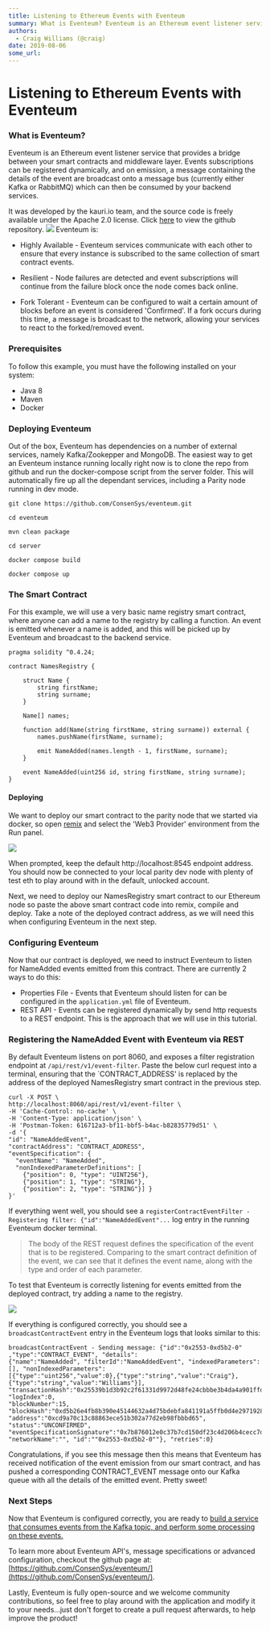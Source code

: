 ```yaml
---
title: Listening to Ethereum Events with Eventeum
summary: What is Eventeum? Eventeum is an Ethereum event listener service that provides a bridge between your smart contracts and middleware layer. Events subscriptions can be registered dynamically, and on emission, a message containing the details of the event are broadcast onto a message bus (currently either Kafka or RabbitMQ) which can then be consumed by your backend services. It was developed by the kauri.io team, and the source code is freely available under the Apache 2.0 license. Click here to
authors:
  - Craig Williams (@craig)
date: 2019-08-06
some_url: 
---
```


# Listening to Ethereum Events with Eventeum


### What is Eventeum?
Eventeum is an Ethereum event listener service that provides a bridge between your smart contracts and middleware layer.  Events subscriptions can be registered dynamically, and on emission, a message containing the details of the event are broadcast onto a message bus (currently either Kafka or RabbitMQ) which can then be consumed by your backend services.

It was developed by the kauri.io team, and the source code is freely available under the Apache 2.0 license.  Click [here](https://github.com/ConsenSys/eventeum/) to view the github repository.
![](https://api.beta.kauri.io:443/ipfs/QmXqLJc3qp8vkHqifRCjbZApg758kdgBrgZVibkMDDFCqZ)
Eventeum is:

- Highly Available - Eventeum services communicate with each other to ensure that every instance is subscribed to the same collection of smart contract events.

- Resilient - Node failures are detected and event subscriptions will continue from the failure block once the node comes back online.

- Fork Tolerant - Eventeum can be configured to wait a certain amount of blocks before an event is considered 'Confirmed'. If a fork occurs during this time, a message is broadcast to the network, allowing your services to react to the forked/removed event.

### Prerequisites

To follow this example, you must have the following installed on your system:

- Java 8
- Maven
- Docker

### Deploying Eventeum

Out of the box, Eventeum has dependencies on a number of external services, namely Kafka/Zookepper and MongoDB.  The easiest way to get an Eventeum instance running locally right now is to clone the repo from github and run the docker-compose script from the server folder.  This will automatically fire up all the dependant services, including a Parity node running in dev mode.

`git clone https://github.com/ConsenSys/eventeum.git`

`cd eventeum`

`mvn clean package`

`cd server`

`docker compose build`

`docker compose up`

### The Smart Contract

For this example, we will use a very basic name registry smart contract, where anyone can add a name to the registry by calling a function.  An event is emitted whenever a name is added, and this will be picked up by Eventeum and broadcast to the backend service.
```
pragma solidity ^0.4.24;

contract NamesRegistry {

    struct Name {
        string firstName;
        string surname;
    }

    Name[] names;

    function add(Name(string firstName, string surname)) external {
        names.pushName(firstName, surname);

        emit NameAdded(names.length - 1, firstName, surname);
    }

    event NameAdded(uint256 id, string firstName, string surname);
}
```

#### Deploying
We want to deploy our smart contract to the parity node that we started via docker, so open [remix](https://remix.ethereum.org) and select the 'Web3 Provider' environment from the Run panel.

![](https://api.beta.kauri.io:443/ipfs/QmZtXWsmrcdznQ4xByD4dtV7Gv7VHVvcZaMs4XvbggdWVf)

When prompted, keep the default http://localhost:8545 endpoint address.  You should now be connected to your local parity dev node with plenty of test eth to play around with in the default, unlocked account.

Next, we need to deploy our NamesRegistry smart contract to our Ethereum node so paste the above smart contract code into remix, compile and deploy.  Take a note of the deployed contract address, as we will need this when configuring Eventeum in the next step.

### Configuring Eventeum
Now that our contract is deployed, we need to instruct Eventeum to listen for NameAdded events emitted from this contract.  There are currently 2 ways to do this:

- Properties File - Events that Eventeum should listen for can be configured in the `application.yml` file of Eventeum.
- REST API - Events can be registered dynamically by send http requests to a REST endpoint.  This is the approach that we will use in this tutorial.

### Registering the NameAdded Event with Eventeum via REST
By default Eventeum listens on port 8060, and exposes a filter registration endpoint at `/api/rest/v1/event-filter`.  Paste the below curl request into a terminal, ensuring that the `CONTRACT_ADDRESS' is replaced by the address of the deployed NamesRegistry smart contract in the previous step.

```
curl -X POST \
http://localhost:8060/api/rest/v1/event-filter \
-H 'Cache-Control: no-cache' \
-H 'Content-Type: application/json' \
-H 'Postman-Token: 616712a3-bf11-bbf5-b4ac-b82835779d51' \
-d '{
"id": "NameAddedEvent",
"contractAddress": "CONTRACT_ADDRESS",
"eventSpecification": {
  "eventName": "NameAdded",
  "nonIndexedParameterDefinitions": [
    {"position": 0, "type": "UINT256"},
    {"position": 1, "type": "STRING"},
    {"position": 2, "type": "STRING"}] }
}'
```

If everything went well, you should see a `registerContractEventFilter - Registering filter: {"id":"NameAddedEvent"...` log entry in the running Eventeum docker terminal.

> The body of the REST request defines the specification of the event that is to be registered.  Comparing to the smart contract definition of the event, we can see that it defines the event name, along with the type and order of each parameter.

To test that Eventeum is correctly listening for events emitted from the deployed contract, try adding a name to the registry.

![](https://api.beta.kauri.io:443/ipfs/QmeMarJvXRoGjY8EFa8xrPUDNSjecSYhb9GUq92NbE879g)

If everything is configured correctly, you should see a `broadcastContractEvent` entry in the Eventeum logs that looks similar to this:

```
broadcastContractEvent - Sending message: {"id":"0x2553-0xd5b2-0" ,"type":"CONTRACT_EVENT", "details":
{"name":"NameAdded", "filterId":"NameAddedEvent", "indexedParameters":[], "nonIndexedParameters":
[{"type":"uint256","value":0},{"type":"string","value":"Craig"},{"type":"string","value":"Williams"}], 
"transactionHash":"0x25539b1d3b92c2f61331d9972d48fe24cbbbe3b4da4a901ffd6ebd6514166f5d", "logIndex":0, 
"blockNumber":15, "blockHash":"0xd5b26e4fb8b390e45144632a4d75bdebfa841191a5ffb0d4e2971928357f13ec",
"address":"0xcd9a70c13c88863ece51b302a77d2eb98fbbbd65", "status":"UNCONFIRMED", 
"eventSpecificationSignature":"0x7b876012e0c37b7cd150df23c4d206b4cecc7d4a307d81bc6d921e08171687d6", 
"networkName":"", "id":""0x2553-0xd5b2-0""}, "retries":0}
```

Congratulations, if you see this message then this means that Eventeum has received notification of the event emission from our smart contract, and has pushed a corresponding CONTRACT_EVENT message onto our Kafka queue with all the details of the emitted event.  Pretty sweet!

### Next Steps

Now that Eventeum is configured correctly, you are ready to [build a service that consumes events from the Kafka topic, and perform some processing on these events.](https://kauri.io/article/fe81ee9612eb4e5a9ab72790ef24283d/using-eventeum-to-build-a-java-smart-contract-data-cache)

To learn more about Eventeum API's, message specifications or advanced configuration, checkout the github page at: [https://github.com/ConsenSys/eventeum/](https://github.com/ConsenSys/eventeum/).

Lastly, Eventeum is fully open-source and we welcome community contributions, so feel free to play around with the application and modify it to your needs...just don't forget to create a pull request afterwards, to help improve the product!